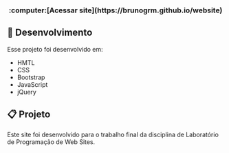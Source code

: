 <h3 align="center">
	:computer:[Acessar site](https://brunogrm.github.io/website)
</h3>

## :rocket: Desenvolvimento

Esse projeto foi desenvolvido em:

- HMTL
- CSS
- Bootstrap
- JavaScript
- jQuery

## :clipboard: Projeto

Este site foi desenvolvido para o trabalho final da disciplina de Laboratório de Programação de Web Sites.